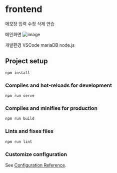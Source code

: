 # frontend
메모장 입력 수정 삭제 연습

메인화면
![image](https://github.com/LJC0831/frontend/assets/121738554/e3d140e9-b264-40a3-b213-0b661b311255)



개발환경
VSCode
mariaDB
node.js

## Project setup
```
npm install
```

### Compiles and hot-reloads for development
```
npm run serve
```

### Compiles and minifies for production
```
npm run build
```

### Lints and fixes files
```
npm run lint
```

### Customize configuration
See [Configuration Reference](https://cli.vuejs.org/config/).

